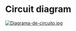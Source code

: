 # Circuit diagram
[![Diagrama-de-circuito.jpg](https://i.postimg.cc/3NtDyV8h/Diagrama-de-circuito.jpg)](https://postimg.cc/jnJjm8n3)
